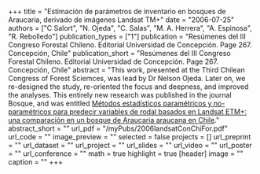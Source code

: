+++
title = "Estimación de parámetros de inventario en bosques de Araucaria, derivado de imágenes Landsat TM+"
date = "2006-07-25"
authors = ["C Salort", "N. Ojeda", "C. Salas", "M. A. Herrera", "A. Espinosa", "R. Rebolledo"]
publication_types = ["1"]
publication = "Resúmenes del III Congreso Forestal Chileno.  Editorial Universidad de Concepción. Page 267. Concepción, Chile"
publication_short = "Resúmenes del III Congreso Forestal Chileno.  Editorial Universidad de Concepción. Page 267. Concepción, Chile"
abstract = "This work, presented at the Third Chilean Congress of Forest Sciemces, was lead by Dr Nelson Ojeda. Later on, we re-designed the study, re-oriented the focus and deepness, and improved the analyses. This entirely new research was published in the journal Bosque, and was entitled [Métodos estadísticos paramétricos y no-paramétricos para predecir variables de rodal basados en Landsat ETM+: una comparación en un bosque de Araucaria araucana en Chile](https://eljatib.com/publication/2010-09-15_metodos_estadisticos/)."
abstract_short = ""
url_pdf = "/myPubs/2006landsatConChiFor.pdf"
url_code = ""
image_preview = ""
selected = false
projects = []
url_preprint = ""
url_dataset = ""
url_project = ""
url_slides = ""
url_video = ""
url_poster = ""
url_conference = ""
math = true
highlight = true
[header]
image = ""
caption = ""
+++
